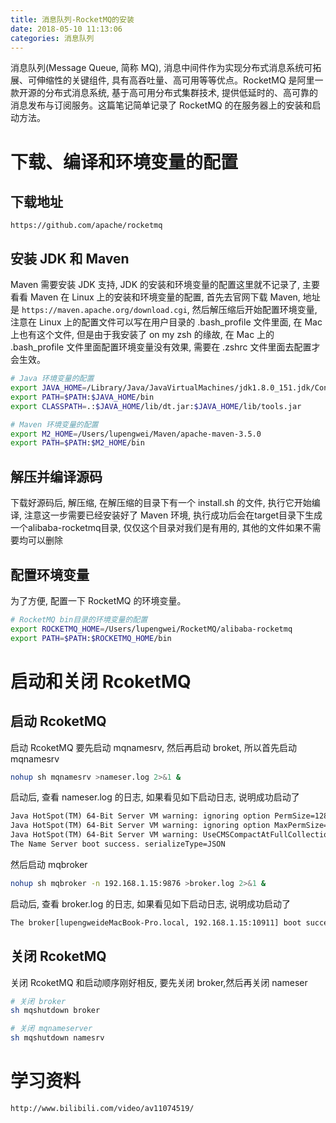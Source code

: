 ```yaml
---
title: 消息队列-RocketMQ的安装
date: 2018-05-10 11:13:06
categories: 消息队列
---
```


消息队列(Message Queue, 简称 MQ), 消息中间件作为实现分布式消息系统可拓展、可伸缩性的关键组件, 具有高吞吐量、高可用等等优点。RocketMQ 是阿里一款开源的分布式消息系统, 基于高可用分布式集群技术, 提供低延时的、高可靠的消息发布与订阅服务。这篇笔记简单记录了 RocketMQ 的在服务器上的安装和启动方法。

# 下载、编译和环境变量的配置

## 下载地址

`https://github.com/apache/rocketmq`

## 安装 JDK 和 Maven

Maven 需要安装 JDK 支持, JDK 的安装和环境变量的配置这里就不记录了, 主要看看 Maven 在 Linux 上的安装和环境变量的配置, 首先去官网下载 Maven, 地址是 `https://maven.apache.org/download.cgi`, 然后解压缩后开始配置环境变量, 注意在 Linux 上的配置文件可以写在用户目录的 .bash_profile 文件里面, 在 Mac 上也有这个文件, 但是由于我安装了 on my zsh 的缘故, 在 Mac 上的 .bash_profile 文件里面配置环境变量没有效果, 需要在 .zshrc 文件里面去配置才会生效。

<!-- more -->

```sh
# Java 环境变量的配置
export JAVA_HOME=/Library/Java/JavaVirtualMachines/jdk1.8.0_151.jdk/Contents/Home
export PATH=$PATH:$JAVA_HOME/bin
export CLASSPATH=.:$JAVA_HOME/lib/dt.jar:$JAVA_HOME/lib/tools.jar

# Maven 环境变量的配置
export M2_HOME=/Users/lupengwei/Maven/apache-maven-3.5.0
export PATH=$PATH:$M2_HOME/bin
```

## 解压并编译源码

下载好源码后, 解压缩, 在解压缩的目录下有一个 install.sh 的文件, 执行它开始编译, 注意这一步需要已经安装好了 Maven 环境, 执行成功后会在target目录下生成一个alibaba-rocketmq目录, 仅仅这个目录对我们是有用的, 其他的文件如果不需要均可以删除

## 配置环境变量

为了方便, 配置一下 RocketMQ 的环境变量。

```sh
# RocketMQ bin目录的环境变量的配置
export ROCKETMQ_HOME=/Users/lupengwei/RocketMQ/alibaba-rocketmq
export PATH=$PATH:$ROCKETMQ_HOME/bin
```

# 启动和关闭 RcoketMQ

## 启动 RcoketMQ

启动 RcoketMQ 要先启动 mqnamesrv, 然后再启动 broket,  所以首先启动 mqnamesrv

```sh
nohup sh mqnamesrv >nameser.log 2>&1 &
```

启动后, 查看 nameser.log 的日志, 如果看见如下启动日志, 说明成功启动了

```txt
Java HotSpot(TM) 64-Bit Server VM warning: ignoring option PermSize=128m; support was removed in 8.0
Java HotSpot(TM) 64-Bit Server VM warning: ignoring option MaxPermSize=320m; support was removed in 8.0
Java HotSpot(TM) 64-Bit Server VM warning: UseCMSCompactAtFullCollection is deprecated and will likely be removed in a future release.
The Name Server boot success. serializeType=JSON
```

然后启动 mqbroker

```sh
nohup sh mqbroker -n 192.168.1.15:9876 >broker.log 2>&1 &
```

启动后, 查看 broker.log 的日志, 如果看见如下启动日志, 说明成功启动了

```txt
The broker[lupengweideMacBook-Pro.local, 192.168.1.15:10911] boot success. serializeType=JSON and name server is 192.168.1.15:9876
```

## 关闭 RcoketMQ

关闭 RcoketMQ 和启动顺序刚好相反, 要先关闭 broker,然后再关闭 nameser

```sh
# 关闭 broker
sh mqshutdown broker

# 关闭 mqnameserver
sh mqshutdown namesrv
```

# 学习资料

`http://www.bilibili.com/video/av11074519/`
